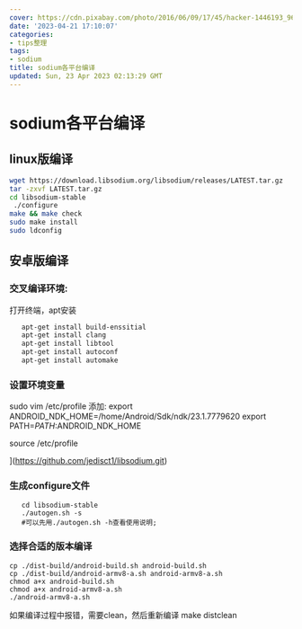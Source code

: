 ```yaml
---
cover: https://cdn.pixabay.com/photo/2016/06/09/17/45/hacker-1446193_960_720.jpg
date: '2023-04-21 17:10:07'
categories:
- tips整理
tags: 
- sodium
title: sodium各平台编译
updated: Sun, 23 Apr 2023 02:13:29 GMT
---
```


# sodium各平台编译

## linux版编译

```bash
wget https://download.libsodium.org/libsodium/releases/LATEST.tar.gz
tar -zxvf LATEST.tar.gz
cd libsodium-stable
 ./configure
make && make check
sudo make install
sudo ldconfig
```

## 安卓版编译

### 交叉编译环境:

打开终端，apt安装

```bash
   apt-get install build-enssitial
   apt-get install clang
   apt-get install libtool
   apt-get install autoconf
   apt-get install automake
```

### 设置环境变量

sudo vim /etc/profile
添加:
export ANDROID_NDK_HOME=/home/Android/Sdk/ndk/23.1.7779620
export PATH=$PATH:$ANDROID_NDK_HOME

source  /etc/profile

](https://github.com/jedisct1/libsodium.git)

### 生成configure文件

```
   cd libsodium-stable
   ./autogen.sh -s
   #可以先用./autogen.sh -h查看使用说明;
```

### 选择合适的版本编译

```
cp ./dist-build/android-build.sh android-build.sh
cp ./dist-build/android-armv8-a.sh android-armv8-a.sh
chmod a+x android-build.sh
chmod a+x android-armv8-a.sh
./android-armv8-a.sh
```

如果编译过程中报错，需要clean，然后重新编译
make distclean
